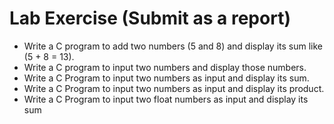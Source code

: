 # Lab Exercise (Submit as a report)

- Write a C program to add two numbers (5 and 8) and display its sum like (5 + 8 = 13).
- Write a C program to input two numbers and display those numbers.
- Write a C Program to input two numbers as input and display its sum.
- Write a C Program to input two numbers as input and display its product.
- Write a C Program to input two float numbers as input and display its sum
